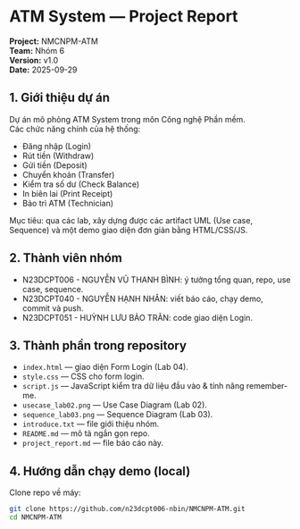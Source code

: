# ATM System — Project Report

**Project:** NMCNPM-ATM  
**Team:** Nhóm 6  
**Version:** v1.0  
**Date:** 2025-09-29

## 1. Giới thiệu dự án
Dự án mô phỏng ATM System trong môn Công nghệ Phần mềm.  
Các chức năng chính của hệ thống:  
- Đăng nhập (Login)  
- Rút tiền (Withdraw)  
- Gửi tiền (Deposit)  
- Chuyển khoản (Transfer)  
- Kiểm tra số dư (Check Balance)  
- In biên lai (Print Receipt)  
- Bảo trì ATM (Technician)  

Mục tiêu: qua các lab, xây dựng được các artifact UML (Use case, Sequence) và một demo giao diện đơn giản bằng HTML/CSS/JS.  

## 2. Thành viên nhóm
- N23DCPT006 - NGUYỄN VŨ THANH BÌNH: ý tưởng tổng quan, repo, use case, sequence.   
- N23DCPT040 - NGUYỄN HẠNH NHÂN: viết báo cáo, chạy demo, commit và push.
- N23DCPT051 - HUỲNH LƯU BẢO TRÂN: code giao diện Login.

## 3. Thành phần trong repository
- `index.html` — giao diện Form Login (Lab 04).  
- `style.css` — CSS cho form login.  
- `script.js` — JavaScript kiểm tra dữ liệu đầu vào & tính năng remember-me.  
- `usecase_lab02.png` — Use Case Diagram (Lab 02).  
- `sequence_lab03.png` — Sequence Diagram (Lab 03).  
- `introduce.txt` — file giới thiệu nhóm.  
- `README.md` — mô tả ngắn gọn repo.  
- `project_report.md` — file báo cáo này.  

## 4. Hướng dẫn chạy demo (local)
 Clone repo về máy:  
   ```bash
   git clone https://github.com/n23dcpt006-nbin/NMCNPM-ATM.git
   cd NMCNPM-ATM 
   ```
